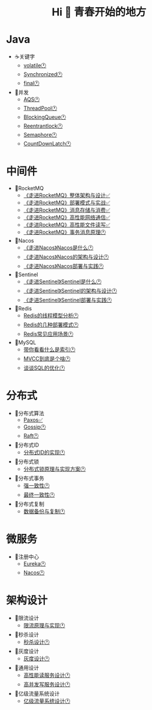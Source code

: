 
<h1 align="center">Hi 👋 青春开始的地方</h1>

# Java
- ☕️关键字
  - [volatile🕐]()
  - [Synchronized🕐]()
  - [final🕐]()
- 🍻并发
  - [AQS🕐]()
  - [ThreadPool🕐]()
  - [BlockingQueue🕐]()
  - [Reentrantlock🕐]()
  - [Semaphore🕐]()
  - [CountDownLatch🕐]()
  
# 中间件
- 🍒RocketMQ
  - [《走进RocketMQ》整体架构与设计✅](https://github.com/baikuarch/blog/issues/1)
  - [《走进RocketMQ》部署模式与实战✅](https://github.com/baikuarch/blog/issues/2)
  - [《走进RocketMQ》消息存储与消费✅](https://github.com/baikuarch/blog/issues/3)
  - [《走进RocketMQ》高性能网络通信✅](https://github.com/baikuarch/blog/issues/4)
  - [《走进RocketMQ》高性能文件读写✅](https://github.com/baikuarch/blog/issues/5)
  - [《走进RocketMQ》事务消息原理🕐]()
- 🍇Nacos
  - [《走进Nacos》Nacos是什么🕐]()
  - [《走进Nacos》Nacos的架构与设计🕐]()
  - [《走进Nacos》Nacos部署与实践🕐]()
- 🍉Sentinel
  - [《走进Sentinel》Sentinel是什么🕐]()
  - [《走进Sentinel》Sentinel的架构与设计🕐]()
  - [《走进Sentinel》Sentinel部署与实践🕐]()
- 🍭Redis
  - [Redis的线程模型分析🕐]()
  - [Redis的几种部署模式🕐]()
  - [Redis常见应用场景🕐]()
- 🍤MySQL
  - [带你看看什么是索引🕐]()
  - [MVCC到底是个啥🕐]()
  - [谈谈SQL的优化🕐]()

# 分布式
- 🍓分布式算法
  - [Paxos✅](https://github.com/baikuarch/blog/issues/6)
  - [Gossip🕐]()
  - [Raft🕐]()
- 🍈分布式ID
  - [分布式ID的实现🕐]()
- 🍍分布式锁
  - [分布式锁原理与实现方案🕐]()
- 🍎分布式事务
  - [强一致性🕐]()
  - [最终一致性🕐]()
- 🍅分布式复制
  - [数据备份与复制🕐]()
   
# 微服务
- 🍨注册中心
  - [Eureka🕐]()
  - [Nacos🕐]()
# 架构设计
- 🍧限流设计
  - [限流原理与实现🕐]()
- 🍰秒杀设计
  - [秒杀设计🕐]()
- 🍞灰度设计
  - [灰度设计🕐]()
- 🍪通用设计
  - [高性能读服务设计🕐]()
  - [高并发写服务设计🕐]()
- 🎂亿级流量系统设计
  - [亿级流量系统设计🕐]()
